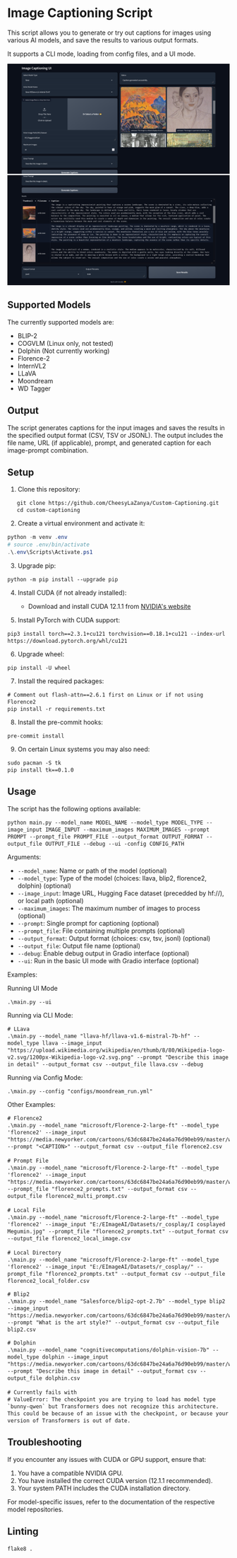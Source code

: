# Image Captioning Script

This script allows you to generate or try out captions for images using various AI models, and save the results to various output formats.

It supports a CLI mode, loading from config files, and a UI mode.

![A screenshot showing the UI Mode's input section](screenshots/captioning_ui_inputs.png)
![A screenshot showing the UI Mode's output section](screenshots/captioning_ui_outputs.png)

## Supported Models

The currently supported models are:

- BLIP-2
- COGVLM (Linux only, not tested)
- Dolphin (Not currently working)
- Florence-2
- InternVL2
- LLaVA
- Moondream
- WD Tagger

## Output

The script generates captions for the input images and saves the results in the specified output format (CSV, TSV or JSONL). The output includes the file name, URL (if applicable), prompt, and generated caption for each image-prompt combination.

## Setup

1. Clone this repository:
```shell
   git clone https://github.com/CheesyLaZanya/Custom-Captioning.git
   cd custom-captioning
```

2. Create a virtual environment and activate it:
```PowerShell
python -m venv .env
# source .env/bin/activate
.\.env\Scripts\Activate.ps1
```

3. Upgrade pip:
```shell
python -m pip install --upgrade pip
```

4. Install CUDA (if not already installed):
   - Download and install CUDA 12.1.1 from [NVIDIA's website](https://developer.nvidia.com/cuda-12-1-1-download-archive)

5. Install PyTorch with CUDA support:
```shell
pip3 install torch==2.3.1+cu121 torchvision==0.18.1+cu121 --index-url https://download.pytorch.org/whl/cu121
```

6. Upgrade wheel:
```shell
pip install -U wheel
```

7. Install the required packages:
```shell
# Comment out flash-attn==2.6.1 first on Linux or if not using Florence2
pip install -r requirements.txt
```

8. Install the pre-commit hooks:
```shell
pre-commit install
```

9. On certain Linux systems you may also need:
```shell
sudo pacman -S tk
pip install tk==0.1.0
```

## Usage

The script has the following options available:

```shell
python main.py --model_name MODEL_NAME --model_type MODEL_TYPE --image_input IMAGE_INPUT --maximum_images MAXIMUM_IMAGES --prompt PROMPT --prompt_file PROMPT_FILE --output_format OUTPUT_FORMAT --output_file OUTPUT_FILE --debug --ui -config CONFIG_PATH
```

Arguments:
- `--model_name`: Name or path of the model (optional)
- `--model_type`: Type of the model (choices: llava, blip2, florence2, dolphin) (optional)
- `--image_input`: Image URL, Hugging Face dataset (precedded by hf://), or local path (optional)
- `--maximum_images`: The maximum number of images to process (optional)
- `--prompt`: Single prompt for captioning (optional)
- `--prompt_file`: File containing multiple prompts (optional)
- `--output_format`: Output format (choices: csv, tsv, jsonl) (optional)
- `--output_file`: Output file name (optional)
- `--debug`: Enable debug output in Gradio interface (optional)
- `--ui`: Run in the basic UI mode with Gradio interface (optional)

Examples:

Running UI Mode
```shell
.\main.py --ui
```

Running via CLI Mode:

```shell
# LLava
.\main.py --model_name "llava-hf/llava-v1.6-mistral-7b-hf" --model_type llava --image_input "https://upload.wikimedia.org/wikipedia/en/thumb/8/80/Wikipedia-logo-v2.svg/1200px-Wikipedia-logo-v2.svg.png" --prompt "Describe this image in detail" --output_format csv --output_file llava.csv --debug
```

Running via Config Mode:

```shell
.\main.py --config "configs/moondream_run.yml"
```


Other Examples:

```shell
# Florence2
.\main.py --model_name "microsoft/Florence-2-large-ft" --model_type 'florence2' --image_input "https://media.newyorker.com/cartoons/63dc6847be24a6a76d90eb99/master/w_1160,c_limit/230213_a26611_838.jpg" --prompt "<CAPTION>" --output_format csv --output_file florence2.csv

# Prompt File
.\main.py --model_name "microsoft/Florence-2-large-ft" --model_type 'florence2' --image_input "https://media.newyorker.com/cartoons/63dc6847be24a6a76d90eb99/master/w_1160,c_limit/230213_a26611_838.jpg" --prompt_file "florence2_prompts.txt" --output_format csv --output_file florence2_multi_prompt.csv

# Local File
.\main.py --model_name "microsoft/Florence-2-large-ft" --model_type 'florence2' --image_input "E:/EImageAI/Datasets/r_cosplay/I cosplayed Megumin.jpg" --prompt_file "florence2_prompts.txt" --output_format csv --output_file florence2_local_image.csv

# Local Directory
.\main.py --model_name "microsoft/Florence-2-large-ft" --model_type 'florence2' --image_input "E:/EImageAI/Datasets/r_cosplay/" --prompt_file "florence2_prompts.txt" --output_format csv --output_file florence2_local_folder.csv
```

```shell
# Blip2
.\main.py --model_name "Salesforce/blip2-opt-2.7b" --model_type blip2 --image_input "https://media.newyorker.com/cartoons/63dc6847be24a6a76d90eb99/master/w_1160,c_limit/230213_a26611_838.jpg" --prompt "What is the art style?" --output_format csv --output_file blip2.csv
```

```shell
# Dolphin
.\main.py --model_name "cognitivecomputations/dolphin-vision-7b" --model_type dolphin --image_input "https://media.newyorker.com/cartoons/63dc6847be24a6a76d90eb99/master/w_1160,c_limit/230213_a26611_838.jpg" --prompt "Describe this image in detail" --output_format csv --output_file dolphin.csv

# Currently fails with
# ValueError: The checkpoint you are trying to load has model type `bunny-qwen` but Transformers does not recognize this architecture. This could be because of an issue with the checkpoint, or because your version of Transformers is out of date.

```

## Troubleshooting

If you encounter any issues with CUDA or GPU support, ensure that:
1. You have a compatible NVIDIA GPU.
2. You have installed the correct CUDA version (12.1.1 recommended).
3. Your system PATH includes the CUDA installation directory.

For model-specific issues, refer to the documentation of the respective model repositories.

## Linting

```shell
flake8 .
```
